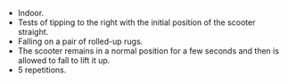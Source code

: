 - Indoor.
- Tests of tipping to the right with the initial position of the scooter straight.
- Falling on a pair of rolled-up rugs.
- The scooter remains in a normal position for a few seconds and then is allowed to fall to lift it up.
- 5 repetitions.